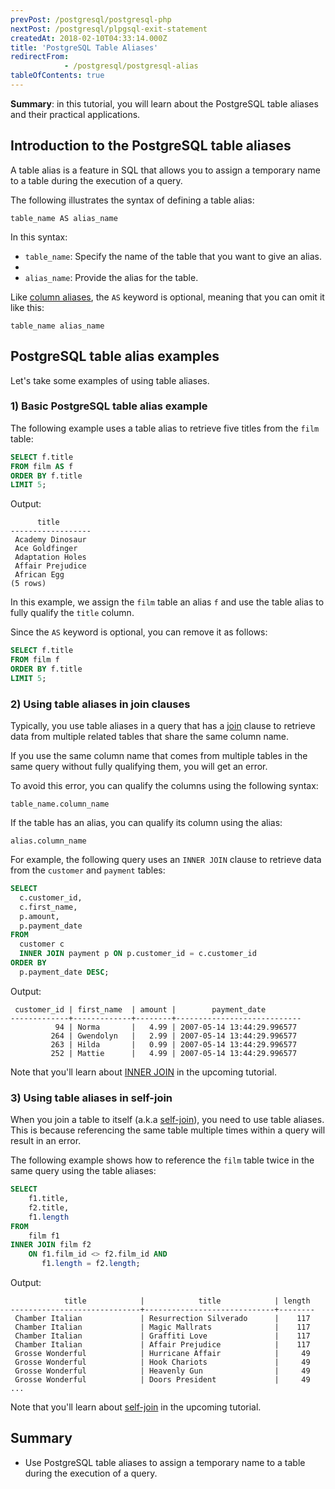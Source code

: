 ```yaml
---
prevPost: /postgresql/postgresql-php
nextPost: /postgresql/plpgsql-exit-statement
createdAt: 2018-02-10T04:33:14.000Z
title: 'PostgreSQL Table Aliases'
redirectFrom: 
            - /postgresql/postgresql-alias
tableOfContents: true
---
```



**Summary**: in this tutorial, you will learn about the PostgreSQL table aliases and their practical applications.

## Introduction to the PostgreSQL table aliases

A table alias is a feature in SQL that allows you to assign a temporary name to a table during the execution of a query.

The following illustrates the syntax of defining a table alias:

```
table_name AS alias_name
```

In this syntax:

- `table_name`: Specify the name of the table that you want to give an alias.
-
- `alias_name`: Provide the alias for the table.

Like [column aliases](/postgresql/postgresql-column-alias), the `AS` keyword is optional, meaning that you can omit it like this:

```
table_name alias_name
```

## PostgreSQL table alias examples

Let's take some examples of using table aliases.

### 1) Basic PostgreSQL table alias example

The following example uses a table alias to retrieve five titles from the `film` table:

```sql
SELECT f.title
FROM film AS f
ORDER BY f.title
LIMIT 5;
```

Output:

```
      title
------------------
 Academy Dinosaur
 Ace Goldfinger
 Adaptation Holes
 Affair Prejudice
 African Egg
(5 rows)
```

In this example, we assign the `film` table an alias `f` and use the table alias to fully qualify the `title` column.

Since the `AS` keyword is optional, you can remove it as follows:

```sql
SELECT f.title
FROM film f
ORDER BY f.title
LIMIT 5;
```

### 2) Using table aliases in join clauses

Typically, you use table aliases in a query that has a [join](/postgresql/postgresql-joins) clause to retrieve data from multiple related tables that share the same column name.

If you use the same column name that comes from multiple tables in the same query without fully qualifying them, you will get an error.

To avoid this error, you can qualify the columns using the following syntax:

```
table_name.column_name
```

If the table has an alias, you can qualify its column using the alias:

```
alias.column_name
```

For example, the following query uses an `INNER JOIN` clause to retrieve data from the `customer` and `payment` tables:

```sql
SELECT
  c.customer_id,
  c.first_name,
  p.amount,
  p.payment_date
FROM
  customer c
  INNER JOIN payment p ON p.customer_id = c.customer_id
ORDER BY
  p.payment_date DESC;
```

Output:

```
 customer_id | first_name  | amount |        payment_date
-------------+-------------+--------+----------------------------
          94 | Norma       |   4.99 | 2007-05-14 13:44:29.996577
         264 | Gwendolyn   |   2.99 | 2007-05-14 13:44:29.996577
         263 | Hilda       |   0.99 | 2007-05-14 13:44:29.996577
         252 | Mattie      |   4.99 | 2007-05-14 13:44:29.996577
```

Note that you'll learn about [INNER JOIN](/postgresql/postgresql-inner-join) in the upcoming tutorial.

### 3) Using table aliases in self-join

When you join a table to itself (a.k.a [self-join](/postgresql/postgresql-self-join)), you need to use table aliases. This is because referencing the same table multiple times within a query will result in an error.

The following example shows how to reference the `film` table twice in the same query using the table aliases:

```sql
SELECT
    f1.title,
    f2.title,
    f1.length
FROM
    film f1
INNER JOIN film f2
    ON f1.film_id <> f2.film_id AND
       f1.length = f2.length;
```

Output:

```
            title            |            title            | length
-----------------------------+-----------------------------+--------
 Chamber Italian             | Resurrection Silverado      |    117
 Chamber Italian             | Magic Mallrats              |    117
 Chamber Italian             | Graffiti Love               |    117
 Chamber Italian             | Affair Prejudice            |    117
 Grosse Wonderful            | Hurricane Affair            |     49
 Grosse Wonderful            | Hook Chariots               |     49
 Grosse Wonderful            | Heavenly Gun                |     49
 Grosse Wonderful            | Doors President             |     49
...
```

Note that you'll learn about [self-join](/postgresql/postgresql-inner-join) in the upcoming tutorial.

## Summary

- Use PostgreSQL table aliases to assign a temporary name to a table during the execution of a query.
